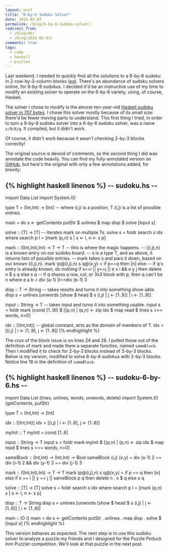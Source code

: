 ```yaml
---
layout: post
title: "6-by-6 Sudoku Solver"
date: 2015-02-07
permalink: /blog/6-by-6-sudoku-solver/
redirect_from: 
  - /blog/06/
  - /blog/2015-02-07/
comments: true
tags:
  - code
  - haskell
  - puzzles
---
```


Last weekend, I needed to quickly find all the solutions to a 6-by-6 sudoku in 2-row-by-3-column blocks
([eg](http://www.google.com/search?q=6+by+6+sudoku)).
There's an abundance of sudoku solvers online, for 9-by-9 sudokus.
I decided it'd be an instructive use of my time to modify an existing solver to operate on the 6-by-6 variety, using, of course, Haskell.

<!--break-->

The solver I chose to modify is the almost-ten-year-old [Haskell sudoku solver in 707 bytes][1].
I chose this solver mostly because of its small size: there'd be fewer moving parts to understand.
This first thing I tried, in order to turn a 9-by-9 sudoku solver into a 6-by-6 sudoku solver, was a naive <code>s/9/6/g</code>.
It compiled, but it didn't work.

  [1]: http://web.math.unifi.it/~maggesi/haskell_sudoku_solver.html

Of course, it didn't work because it wasn't checking 2-by-3 blocks correctly!

The original source is devoid of comments, so the second thing I did was annotate the code heavily.
You can find my fully-annotated version on [GitHub][2], but here's the original with only a few annotations added, for brevity:

  [2]: http://github.com/friedbrice/Haskell/blob/master/sudoku.hs

{% highlight haskell linenos %}
-- sudoku.hs --
---------------
import Data.List
import System.IO

type T = (Int,Int) -> [Int]
-- where (i,j) is a position, T (i,j) is a list of possible entries.

main = do
  s <- getContents
  putStr $ unlines $ map disp $ solve [input s]

solve :: [T] -> [T]
-- iterates mark on multiple Ts.
solve s = foldr search s idx where
    search p l = [mark (p,n) s | s <- l, n <- s p]

mark :: ((Int,Int),Int) -> T -> T
-- this is where the magic happens.
-- ((i,j),n) is a known entry on our sudoku board.
-- s is a type T, and as above, it returns lists of possible entries.
-- mark takes s and pars it down, based on our known ((i,j),n).
mark (p@(i,j),n) s q@(x,y) =
  if p==q then [n] else
  -- if q's entry is already known, do nothing
  if x==i || y==j || e x i && e y j then delete n $ s q else s q
  -- if q shares a row, col, or 3x3 block with p, then q can't be n
  where e a b = div (a-1) 3==div (b-1) 3

disp :: T -> String
-- takes results and turns it into something show-able.
disp s  = unlines [unwords [show $ head $ s (i,j) | j <- [1..9]] | i <- [1..9]]

input :: String -> T
-- takes input and turns it into something usable.
input s = foldr mark (const [1..9]) $
  [(p,n) | (p,n) <- zip idx $ map read $ lines s >>= words, n>0]

idx :: [(Int,Int)]
-- global constant, acts as the domain of members of T.
idx = [(i,j) | i <- [1..9], j <- [1..9]]
{% endhighlight %}

The crux of the block issue is on lines 24 and 26.
I pulled those out of the definition of mark and made them a separate function, named
`sameBlock`.
Then I modified it to check for 2-by-3 blocks instead of 3-by-3 blocks.
Below is my version, modified to solve 6-by-6 sudokus with 2-by-3 blocks.
Notice line 18 in the definition of `sameBlock`.

{% highlight haskell linenos %}
-- sudoku-6-by-6.hs --
----------------------
import Data.List (lines, unlines, words, unwords, delete)
import System.IO (getContents, putStr)

type T = (Int,Int) -> [Int]

idx :: [(Int,Int)]
idx = [(i,j) | i <- [1..6], j <- [1..6]]

myInit :: T
myInit = const [1..6]

input :: String -> T
input s = foldr mark myInit $
  [(p,n) | (p,n) <- zip idx $ map read $ lines s >>= words, n>0]

sameBlock :: (Int,Int) -> (Int,Int) -> Bool
sameBlock (i,j) (x,y) =
  div (x-1) 2 == div (i-1) 2 && div (y-1) 3 == div (j-1) 3

mark :: ((Int,Int),Int) -> T -> T
mark (p@(i,j),n) s q@(x,y) =
  if p == q then [n]
  else if x == i || y == j || sameBlock p q then delete n . s $ q
  else s q

solve :: [T] -> [T]
solve s = foldr search s idx
  where search p l = [mark (p,n) s | s <- l, n <- s p]

disp :: T -> String
disp s  = unlines [unwords [show $ head $ s (i,j) | j <- [1..6]] | i <- [1..6]]

main :: IO ()
main = do
  s <- getContents
  putStr . unlines . map disp . solve $ [input s]
{% endhighlight %}

This version behaves as expected.
The next step is to use this sudoku solver to analyze a puzzle my friends and I designed for the Puzzle Potluck Iron Puzzler competition.
We'll look at that puzzle in the next post.
